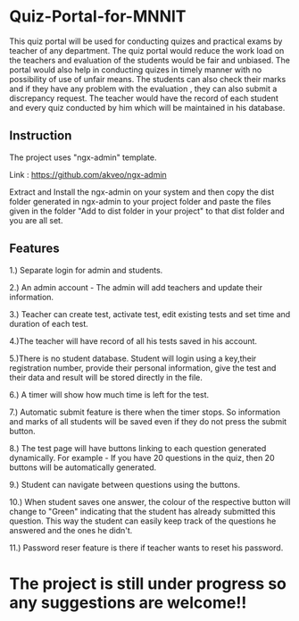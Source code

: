 # Quiz-Portal-for-MNNIT
This quiz portal will be used for conducting quizes and practical exams by teacher of any department. The quiz portal would reduce the work load on the teachers and evaluation of the students would be fair and unbiased. The portal would also help in conducting quizes in timely manner with no possibility of use of unfair means. The students can also check their marks and if they have any problem with the evaluation , they can also submit a discrepancy request. The teacher would have the record of each student and every quiz conducted by him which will be maintained in his database.

## Instruction
The project uses "ngx-admin" template.

Link : https://github.com/akveo/ngx-admin

Extract and Install the ngx-admin on your system and then copy the dist folder generated in ngx-admin to your project folder and paste
the files given in the folder "Add to dist folder in your project" to that dist folder and you are all set.

## Features

1.) Separate login for admin and students.

2.) An admin account - The admin will add teachers and update their information.

3.) Teacher can create test, activate test, edit existing tests and set time and duration of each test.

4.)The teacher will have record of all his tests saved in his account.

5.)There is no student database. Student will login using a key,their registration number, provide their personal information, 
give the test and their data and result will be stored directly in the file.

6.) A timer will show how much time is left for the test.

7.) Automatic submit feature is there when the timer stops. So information and marks of all students will be saved even if they do not 
press the submit button.

8.) The test page will have buttons linking to each question generated dynamically. For example - If you have 20 questions in the
quiz, then 20 buttons will be automatically generated.

9.) Student can navigate between questions using the buttons.

10.) When student saves one answer, the colour of the respective button will change to "Green" indicating that the student has already
submitted this question. This way the student can easily keep track of the questions he answered and the ones he didn't.

11.) Password reser feature is there if teacher wants to reset his password.

# The project is still under progress so any suggestions are welcome!!
